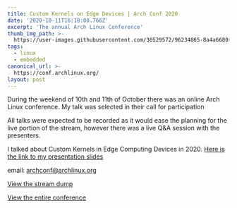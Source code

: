 ```yaml
---
title: Custom Kernels on Edge Devices | Arch Conf 2020
date: '2020-10-11T16:18:00.766Z'
excerpt: 'The annual Arch Linux Conference'
thumb_img_path: >-
  https://user-images.githubusercontent.com/30529572/96234865-8a4a6680-0f89-11eb-8e7c-23b18f4efc2a.png
tags:
  - linux
  - embedded
canonical_url: >-
  https://conf.archlinux.org/
layout: post
---
```



During the weekend of 10th and 11th of October there was an online Arch Linux conference. My talk was selected in their call for participation

All talks were expected to be recorded as it would ease the planning for the live portion of the stream, however there was a live Q&A session with the presenters. 

I talked about Custom Kernels in Edge Computing Devices in 2020. [Here is the link to my presentation slides](https://docs.google.com/presentation/d/1pIvzk4KDbyw5RtHDCNwD7Bri_ziS0Qk9P88hVL3Z1V4/edit?usp=sharing)

email: archconf@archlinux.org

[View the stream dump](https://streaming.media.ccc.de/archconf2020/relive/6351)

[View the entire conference](https://media.ccc.de/c/archconf2020)
